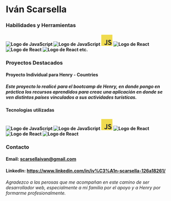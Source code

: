 # Iván Scarsella

### Habilidades y Herramientas

#### <img src="https://i.pinimg.com/736x/b1/75/54/b175549d8268dd656b92e3b56988bdf9.jpg" alt="Logo de JavaScript" width="35" height="35">  <img src="https://encrypted-tbn0.gstatic.com/images?q=tbn:ANd9GcT9bu2WEcLZDrjws5jidZbgUfi42pPa1GivRA&usqp=CAU" alt="Logo de JavaScript" width="35" height="35">  <img src="https://raw.githubusercontent.com/voodootikigod/logo.js/master/js.png" alt="Logo de JavaScript" width="35" height="35">  <img src="https://cdn.freebiesupply.com/logos/large/2x/react-1-logo-png-transparent.png" alt="Logo de React" width="35" height="35">  <img src="https://edteam-media.s3.amazonaws.com/blogs/original/f82fbb89-6854-409e-83b3-8a02f80826ee.png" alt="Logo de React" width="35" height="35">  <img src="https://images.are.na/eyJidWNrZXQiOiJhcmVuYV9pbWFnZXMiLCJrZXkiOiIxNTA1Njg4L29yaWdpbmFsXzBjNTQwZDYxYmI2MTJhMGZlOTU3Mzc5ZjgxMTc1OGYyLnBuZyIsImVkaXRzIjp7InJlc2l6ZSI6eyJ3aWR0aCI6MTIwMCwiaGVpZ2h0IjoxMjAwLCJmaXQiOiJpbnNpZGUiLCJ3aXRob3V0RW5sYXJnZW1lbnQiOnRydWV9LCJ3ZWJwIjp7InF1YWxpdHkiOjkwfSwianBlZyI6eyJxdWFsaXR5Ijo5MH0sInJvdGF0ZSI6bnVsbH19?bc=1" alt="Logo de React" width="35" height="35"> etc.

### Proyectos Destacados
#### Proyecto Individual para Henry - Countries
##### Este proyecto lo realicé para el bootcamp de Henry, en donde pongo en práctica los recursos aprendidos para creac una aplicación en donde se ven distintos países vinculados a sus actividades turísticas. 
<!--
insertar deploy
-->

#### Tecnologías utilizadas
#### <img src="https://i.pinimg.com/736x/b1/75/54/b175549d8268dd656b92e3b56988bdf9.jpg" alt="Logo de JavaScript" width="35" height="35">  <img src="https://encrypted-tbn0.gstatic.com/images?q=tbn:ANd9GcT9bu2WEcLZDrjws5jidZbgUfi42pPa1GivRA&usqp=CAU" alt="Logo de JavaScript" width="35" height="35">  <img src="https://raw.githubusercontent.com/voodootikigod/logo.js/master/js.png" alt="Logo de JavaScript" width="35" height="35">  <img src="https://cdn.freebiesupply.com/logos/large/2x/react-1-logo-png-transparent.png" alt="Logo de React" width="35" height="35">  <img src="https://edteam-media.s3.amazonaws.com/blogs/original/f82fbb89-6854-409e-83b3-8a02f80826ee.png" alt="Logo de React" width="35" height="35">  <img src="https://images.are.na/eyJidWNrZXQiOiJhcmVuYV9pbWFnZXMiLCJrZXkiOiIxNTA1Njg4L29yaWdpbmFsXzBjNTQwZDYxYmI2MTJhMGZlOTU3Mzc5ZjgxMTc1OGYyLnBuZyIsImVkaXRzIjp7InJlc2l6ZSI6eyJ3aWR0aCI6MTIwMCwiaGVpZ2h0IjoxMjAwLCJmaXQiOiJpbnNpZGUiLCJ3aXRob3V0RW5sYXJnZW1lbnQiOnRydWV9LCJ3ZWJwIjp7InF1YWxpdHkiOjkwfSwianBlZyI6eyJxdWFsaXR5Ijo5MH0sInJvdGF0ZSI6bnVsbH19?bc=1" alt="Logo de React" width="35" height="35">

<!-- Características destacadas
Destaca las características principales del proyecto y cualquier resultado notable que hayas logrado. */

[Nombre del proyecto]
Repita la estructura anterior para cada proyecto destacado.

Contribuciones
Enumera tus contribuciones a proyectos de código abierto o colaborativos si las tienes. Esto muestra tu participación en la comunidad y tu capacidad para trabajar en equipo.
-->
### Contacto

#### Email: scarsellaivan@gmail.com
#### LinkedIn: https://www.linkedin.com/in/iv%C3%A1n-scarsella-126a18261/
<!--
Sitio web: [tu sitio web personal]
-->

###### Agradezco a las perosas que me acompañan en este camino de ser desarrollador web, especialmente a mi familia por el apoyo y a Henry por formarme profesionalmente.

<!--
**IvanScarsella/IvanScarsella** is a ✨ _special_ ✨ repository because its `README.md` (this file) appears on your GitHub profile.

Here are some ideas to get you started:

- 🔭 I’m currently working on ...
- 🌱 I’m currently learning ...
- 👯 I’m looking to collaborate on ...
- 🤔 I’m looking for help with ...
- 💬 Ask me about ...
- 📫 How to reach me: ...
- 😄 Pronouns: ...
- ⚡ Fun fact: ...
-->
